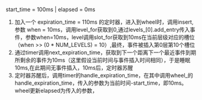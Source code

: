 start_time = 100ms | elapsed = 0ms

1. 加入一个 expiration_time = 110ms 的定时器，进入到wheel时，调用insert,参数 when = 10ms，调用level_for获取到0,通过levels_[0].add_entry传入事件，参数when=10ms，level调用slot_for获取到10ms在当前层级对应的槽位（when >> (0 * NUM_LEVELS) = 10）,最终，事件被插入第0层第10个槽位
2. 通过timer调用next_expiration_time，获取到下一个距离下一个最近事件到期所剩余的事件为10ms（这里假设当前时间与事件插入时间相同），于是睡眠10ms,在此期间无事件插入，10ms后，定时器苏醒
3. 定时器苏醒后，调用timer的handle_expiration_time，在其中调用wheel_的handle_expiration_time，传入的参数为当前时间-start_time，即10ms。wheel更新elapsed为传入的参数，